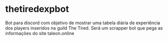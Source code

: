 # thetiredexpbot
Bot para discord com objetivo de mostrar uma tabela diária de experiência dos players inseridos na guild The Tired. Será um scrapper bot que pega as informações do site taleon.online
